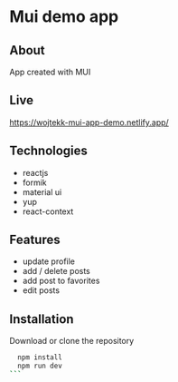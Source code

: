 # Mui demo app

## About

App created with MUI

## Live

https://wojtekk-mui-app-demo.netlify.app/

## Technologies

- reactjs
- formik
- material ui
- yup
- react-context

## Features

- update profile
- add / delete posts
- add post to favorites
- edit posts

## Installation

Download or clone the repository

````bash
  npm install
  npm run dev
```
````
